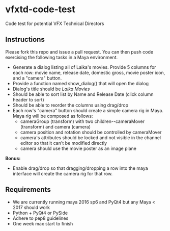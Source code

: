 # vfxtd-code-test
Code test for potential VFX Technical Directors

## Instructions

Please fork this repo and issue a pull request.  You can then push code exercising the following tasks in a Maya environment. 

- Generate a dialog listing all of Laika's movies.  Provide 5 columns for each row: movie name, release date, domestic gross, movie poster icon, and a "camera" button.
- Provide a function named show_dialog() that will open the dialog
- Dialog's title should be _Laika Movies_
- Should be able to sort list by Name and Release Date (click column header to sort)
- Should be able to reorder the columns using drag/drop
- Each row's "camera" button should create a simple camera rig in Maya.  Maya rig will be composed as follows:
  - cameraGroup (transform) with two children--cameraMover (transform) and camera (camera)
  - camera position and rotation should be controlled by cameraMover
  - camera's attributes should be locked and not visible in the channel editor so that it can't be modified directly
  - camera should use the movie poster as an image plane

__Bonus:__
- Enable drag/drop so that dragging/dropping a row into the maya interface will create the camera rig for that row.


## Requirements

- We are currently running maya 2016 sp6 and PyQt4 but any Maya < 2017 should work
- Python + PyQt4 or PySide
- Adhere to pep8 guidelines
- One week max start to finish

